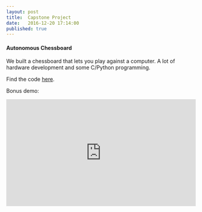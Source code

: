 ```yaml
---
layout: post
title:  Capstone Project
date:   2016-12-20 17:14:00
published: true
---
```


#### Autonomous Chessboard

We built a chessboard that lets you play against a computer. A lot of hardware development and some C/Python programming.

Find the code [here](https://github.com/SebastianJay/chECEckm8).

Bonus demo:
<style scoped>
    .container {
        position: relative;
        width: 100%;
        max-width: 560px;
        height: 0;
        padding-bottom: 56.25%;
    }
    .video {
        position: absolute;
        width: 100%;
        height: 100%;
    }
</style>
<div class="container">
<iframe src="https://www.youtube.com/embed/8bZ6Lw5DjGU?version=3&vq=hd1080" frameborder="0" allowfullscreen class="video"></iframe>
</div>